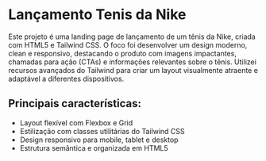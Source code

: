 # Lançamento Tenis da Nike

Este projeto é uma landing page de lançamento de um tênis da Nike, criada com HTML5 e Tailwind CSS.
O foco foi desenvolver um design moderno, clean e responsivo, destacando o produto com imagens impactantes, chamadas para ação (CTAs) e informações relevantes sobre o tênis. 
Utilizei recursos avançados do Tailwind para criar um layout visualmente atraente e adaptável a diferentes dispositivos.

## Principais características:
<ul>
  <li>Layout flexível com Flexbox e Grid</li>
  <li>Estilização com classes utilitárias do Tailwind CSS</li>
  <li>Design responsivo para mobile, tablet e desktop</li>
  <li>Estrutura semântica e organizada em HTML5</li>
</ul>






